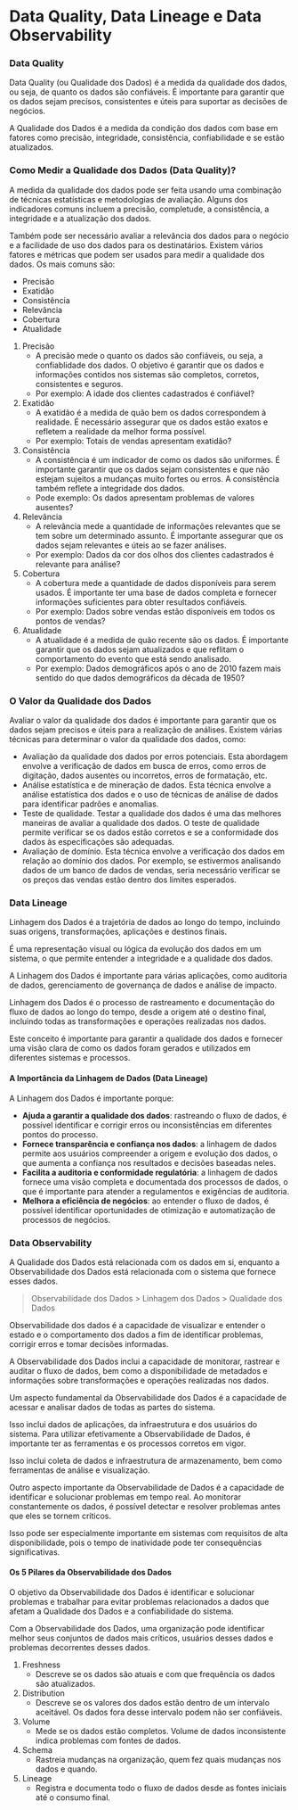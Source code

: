 # Data Quality, Data Lineage e Data Observability

### Data Quality

Data Quality (ou Qualidade dos Dados) é a medida da qualidade dos dados, ou seja, de quanto os dados são confiáveis. É importante para garantir que os dados sejam precisos, consistentes e úteis para suportar as decisões de negócios.

A Qualidade dos Dados é a medida da condição dos dados com base em fatores como precisão, integridade, consistência, confiabilidade e se estão atualizados.

### Como Medir a Qualidade dos Dados (Data Quality)?

A medida da qualidade dos dados pode ser feita usando uma combinação de técnicas estatísticas e metodologias de avaliação. Alguns dos indicadores comuns incluem a precisão, completude, a consistência, a integridade e a atualização dos dados.

Também pode ser necessário avaliar a relevância dos dados para o negócio e a facilidade de uso dos dados para os destinatários. Existem vários fatores e métricas que podem ser usados para medir a qualidade dos dados. Os mais comuns são:

* Precisão
* Exatidão
* Consistência
* Relevância
* Cobertura
* Atualidade

1. Precisão
   * A precisão mede o quanto os dados são confiáveis, ou seja, a confiablidade dos dados. O objetivo é garantir que os dados e informações contidos nos sistemas são completos, corretos, consistentes e seguros. 
   * Por exemplo: A idade dos clientes cadastrados é confiável?
2. Exatidão
   * A exatidão é a medida de quão bem os dados correspondem à realidade. É necessário assegurar que os dados estão exatos e refletem a realidade da melhor forma possível. 
   * Por exemplo: Totais de vendas apresentam exatidão?
3. Consistência
   * A consistência é um indicador de como os dados são uniformes. É importante garantir que os dados sejam consistentes e que não estejam sujeitos a mudanças muito fortes ou erros. A consistência também reflete a integridade dos dados. 
   * Pode exemplo: Os dados apresentam problemas de valores ausentes?
4. Relevância
   * A relevância mede a quantidade de informações relevantes que se tem sobre um determinado assunto. É importante assegurar que os dados sejam relevantes e úteis ao se fazer análises. 
   * Por exemplo: Dados da cor dos olhos dos clientes cadastrados é relevante para análise?
5. Cobertura
   * A cobertura mede a quantidade de dados disponíveis para serem usados. É importante ter uma base de dados completa e fornecer informações suficientes para obter resultados confiáveis.
   * Por exemplo: Dados sobre vendas estão disponíveis em todos os pontos de vendas?
6. Atualidade
   *  A atualidade é a medida de quão recente são os dados. É importante garantir que os dados sejam atualizados e que reflitam o comportamento do evento que está sendo analisado.
   *  Por exemplo: Dados demográficos após o ano de 2010 fazem mais sentido do que dados demográficos da década de 1950?

### O Valor da Qualidade dos Dados

Avaliar o valor da qualidade dos dados é importante para garantir que os dados sejam precisos e úteis para a realização de análises. Existem várias técnicas para determinar o valor da qualidade dos dados, como:

* Avaliação da qualidade dos dados por erros potenciais. Esta abordagem envolve a verificação de dados em busca de erros, como erros de digitação, dados ausentes ou incorretos, erros de formatação, etc.
* Análise estatística e de mineração de dados. Esta técnica envolve a análise estatística dos dados e o uso de técnicas de análise de dados para identificar padrões e anomalias.
* Teste de qualidade. Testar a qualidade dos dados é uma das melhores maneiras de avaliar a qualidade dos dados. O teste de qualidade permite verificar se os dados estão corretos e se a conformidade dos dados às especificações são adequadas.
* Avaliação de domínio. Esta técnica envolve a verificação dos dados em relação ao domínio dos dados. Por exemplo, se estivermos analisando dados de um banco de dados de vendas, seria necessário verificar se os preços das vendas estão dentro dos limites esperados.

### Data Lineage

Linhagem dos Dados é a trajetória de dados ao longo do tempo, incluindo suas origens, transformações, aplicações e destinos finais.

É uma representação visual ou lógica da evolução dos dados em um sistema, o que permite entender a integridade e a qualidade dos dados.

A Linhagem dos Dados é importante para várias aplicações, como auditoria de dados, gerenciamento de governança de dados e análise de impacto.

Linhagem dos Dados é o processo de rastreamento e documentação do fluxo de dados ao longo do tempo, desde a origem até o destino final, incluindo todas as transformações e operações realizadas nos dados.

Este conceito é importante para garantir a qualidade dos dados e fornecer uma visão clara de como os dados foram gerados e utilizados em diferentes sistemas e processos.

#### A Importância da Linhagem de Dados (Data Lineage)

A Linhagem dos Dados é importante porque:

* **Ajuda a garantir a qualidade dos dados**: rastreando o fluxo de dados, é possível identificar e corrigir erros ou inconsistências em diferentes pontos do processo.
* **Fornece transparência e confiança nos dados**: a linhagem de dados permite aos usuários compreender a origem e evolução dos dados, o que aumenta a confiança nos resultados e decisões baseadas neles.
* **Facilita a auditoria e conformidade regulatória**: a linhagem de dados fornece uma visão completa e documentada dos processos de dados, o que é importante para atender a regulamentos e exigências de auditoria.
* **Melhora a eficiência de negócios**: ao entender o fluxo de dados, é possível identificar oportunidades de otimização e automatização de processos de negócios.

### Data Observability

A Qualidade dos Dados está relacionada com os dados em si, enquanto a Observabilidade dos Dados está relacionada com o sistema que fornece esses dados.

> Observabilidade dos Dados > Linhagem dos Dados > Qualidade dos Dados

Observabilidade dos dados é a capacidade de visualizar e entender o estado e o comportamento dos dados a fim de identificar problemas, corrigir erros e tomar decisões informadas.

A Observabilidade dos Dados inclui a capacidade de monitorar, rastrear e auditar o fluxo de dados, bem como a disponibilidade de metadados e informações sobre transformações e operações realizadas nos dados.

Um aspecto fundamental da Observabilidade dos Dados é a capacidade de acessar e analisar dados de todas as partes do sistema.

Isso inclui dados de aplicações, da infraestrutura e dos usuários do sistema. Para utilizar efetivamente a Observabilidade de Dados, é importante ter as ferramentas e os processos corretos em vigor.

Isso inclui coleta de dados e infraestrutura de armazenamento, bem como ferramentas de análise e visualização.

Outro aspecto importante da Observabilidade de Dados é a capacidade de identificar e solucionar problemas em tempo real. Ao monitorar constantemente os dados, é possível detectar e resolver problemas antes que eles se tornem críticos.

Isso pode ser especialmente importante em sistemas com requisitos de alta disponibilidade, pois o tempo de inatividade pode ter consequências significativas.

#### Os 5 Pilares da Observabilidade dos Dados

O objetivo da Observabilidade dos Dados é identificar e solucionar problemas e trabalhar para evitar problemas relacionados a dados que afetam a Qualidade dos Dados e a confiabilidade do sistema.

Com a Observabilidade dos Dados, uma organização pode identificar melhor seus conjuntos de dados mais críticos, usuários desses dados e problemas decorrentes desses dados.

1. Freshness
   * Descreve se os dados são atuais e com que frequência os dados são atualizados.
2. Distribution
   * Descreve se os valores dos dados estão dentro de um intervalo aceitável. Os dados fora desse intervalo podem não ser confiáveis.
3. Volume
   * Mede se os dados estão completos. Volume de dados inconsistente indica problemas com fontes de dados.
4. Schema
   * Rastreia mudanças na organização, quem fez quais mudanças nos dados e quando.
5. Lineage
   * Registra e documenta todo o fluxo de dados desde as fontes iniciais até o consumo final. 